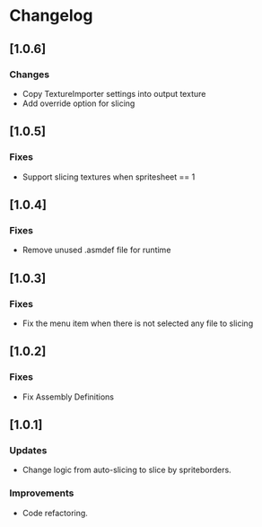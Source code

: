 # Changelog

## [1.0.6]
### Changes
- Copy TextureImporter settings into output texture
- Add override option for slicing

## [1.0.5]
### Fixes
- Support slicing textures when spritesheet == 1

## [1.0.4]
### Fixes
- Remove unused .asmdef file for runtime

## [1.0.3]
### Fixes
- Fix the menu item when there is not selected any file to slicing

## [1.0.2]
### Fixes
- Fix Assembly Definitions

## [1.0.1]
### Updates
- Change logic from auto-slicing to slice by spriteborders.
### Improvements
- Code refactoring.
